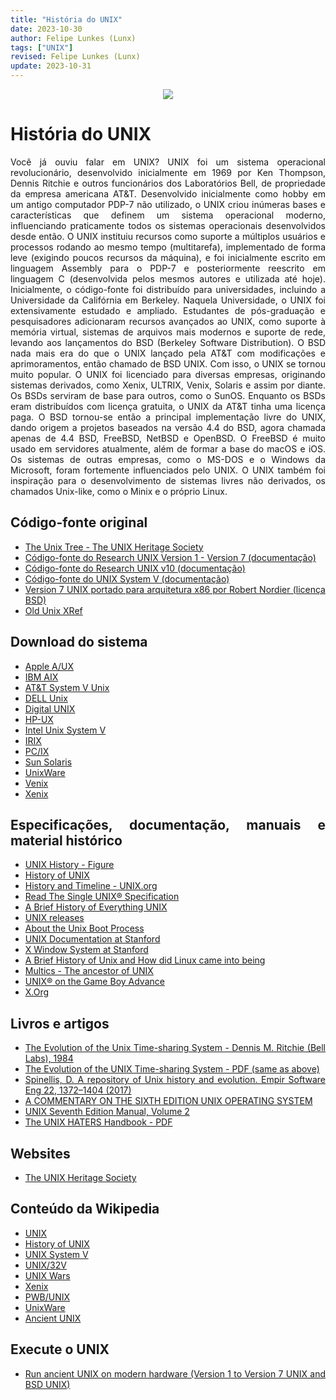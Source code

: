 ```yaml
---
title: "História do UNIX"
date: 2023-10-30
author: Felipe Lunkes (Lunx)
tags: ["UNIX"]
revised: Felipe Lunkes (Lunx)
update: 2023-10-31
---
```


<p align="center">
<img src="https://upload.wikimedia.org/wikipedia/commons/8/8a/Simh-pdp11-unix-sysiii.png">
</p>

<div align="justify">

# História do UNIX

Você já ouviu falar em UNIX? UNIX foi um sistema operacional revolucionário, desenvolvido inicialmente em 1969 por Ken Thompson, Dennis Ritchie e outros funcionários dos Laboratórios Bell, de propriedade da empresa americana AT&T. Desenvolvido inicialmente como hobby em um antigo computador PDP-7 não utilizado, o UNIX criou inúmeras bases e características que definem um sistema operacional moderno, influenciando praticamente todos os sistemas operacionais desenvolvidos desde então. <!--quebra--> O UNIX instituiu recursos como suporte a múltiplos usuários e processos rodando ao mesmo tempo (multitarefa), implementado de forma leve (exigindo poucos recursos da máquina), e foi inicialmente escrito em linguagem Assembly para o PDP-7 e posteriormente reescrito em linguagem C (desenvolvida pelos mesmos autores e utilizada até hoje). Inicialmente, o código-fonte foi distribuído para universidades, incluindo a Universidade da Califórnia em Berkeley. Naquela Universidade, o UNIX foi extensivamente estudado e ampliado. Estudantes de pós-graduação e pesquisadores adicionaram recursos avançados ao UNIX, como suporte à memória virtual, sistemas de arquivos mais modernos e suporte de rede, levando aos lançamentos do BSD (Berkeley Software Distribution). O BSD nada mais era do que o UNIX lançado pela AT&T com modificações e aprimoramentos, então chamado de BSD UNIX. Com isso, o UNIX se tornou muito popular. O UNIX foi licenciado para diversas empresas, originando sistemas derivados, como Xenix, ULTRIX, Venix, Solaris e assim por diante. Os BSDs serviram de base para outros, como o SunOS. Enquanto os BSDs eram distribuídos com licença gratuita, o UNIX da AT&T tinha uma licença paga. O BSD tornou-se então a principal implementação livre do UNIX, dando origem a projetos baseados na versão 4.4 do BSD, agora chamada apenas de 4.4 BSD, FreeBSD, NetBSD e OpenBSD. O FreeBSD é muito usado em servidores atualmente, além de formar a base do macOS e iOS. Os sistemas de outras empresas, como o MS-DOS e o Windows da Microsoft, foram fortemente influenciados pelo UNIX. O UNIX também foi inspiração para o desenvolvimento de sistemas livres não derivados, os chamados Unix-like, como o Minix e o próprio Linux.


## Código-fonte original

* [The Unix Tree - The UNIX Heritage Society](https://minnie.tuhs.org/cgi-bin/utree.pl)
* [Código-fonte do Research UNIX Version 1 - Version 7 (documentação)](https://github.com/dspinellis/unix-history-repo)
* [Código-fonte do Research UNIX v10 (documentação)](https://github.com/Alhadis/Research-Unix-v10)
* [Código-fonte do UNIX System V (documentação)](https://archive.org/details/ATTUNIXSystemVRelease4Version2)
* [Version 7 UNIX portado para arquitetura x86 por Robert Nordier (licença BSD)](https://www.nordier.com/v7x86/v7x86-0.8a-all.tar.xz)
* [Old Unix XRef](https://wfjm.github.io/home/ouxr/)

## Download do sistema

* [Apple A/UX](https://winworldpc.com/product/a-ux/3x)
* [IBM AIX](https://winworldpc.com/product/aix/ibm-rt)
* [AT&T System V Unix](https://winworldpc.com/product/att-system-v-unix/2-x)
* [DELL Unix](https://winworldpc.com/product/dell-unix/40)
* [Digital UNIX](https://winworldpc.com/product/digital-unix/32b)
* [HP-UX](https://winworldpc.com/product/hp-ux/9)
* [Intel Unix System V](https://winworldpc.com/product/intel-unix-system-v/2x)
* [IRIX](https://winworldpc.com/product/irix/3x)
* [PC/IX](https://winworldpc.com/product/pc-ix/10)
* [Sun Solaris](https://winworldpc.com/product/sun-solaris/1x)
* [UnixWare](https://winworldpc.com/product/unixware/1x)
* [Venix](https://winworldpc.com/product/venix/86-2x)
* [Xenix](https://winworldpc.com/product/xenix/8086)

## Especificações, documentação, manuais e material histórico

* [UNIX History - Figure](https://upload.wikimedia.org/wikipedia/commons/7/77/Unix_history-simple.svg)
* [History of UNIX](http://ibgwww.colorado.edu/~lessem/psyc5112/usail/concepts/hx-of-unix/unixhx.html)
* [History and Timeline - UNIX.org](https://unix.org/what_is_unix/history_timeline.html#:~:text=The%20history%20of%20UNIX%20starts,what%20was%20to%20become%20UNIX.&text=It%20had%20a%20assembler%20for,text%20processing%20of%20patent%20documents.)
* [Read The Single UNIX® Specification](https://unix.org/online.html)
* [A Brief History of Everything UNIX](https://illumos.org/docs/about/history/)
* [UNIX releases](https://www.tuhs.org/Archive/Distributions/Research/)
* [About the Unix Boot Process](https://www.oreilly.com/library/view/essential-system-administration/0596003439/ch04s01.html)
* [UNIX Documentation at Stanford](https://uit.stanford.edu/service/sharedcomputing/unix)
* [X Window System at Stanford](https://web.stanford.edu/group/farmshare/cgi-bin/wiki/index.php/X_Window_System)
* [A Brief History of Unix and How did Linux came into being](https://medium.com/@safiuddinkhan/a-brief-history-of-unix-dcd41d0816c1)
* [Multics - The ancestor of UNIX](https://www.multicians.org/)
* [UNIX® on the Game Boy Advance](https://web.archive.org/web/20060831141959/http://www.kernelthread.com/publications/gbaunix/)
* [X.Org](https://www.x.org/wiki/)

## Livros e artigos

* [The Evolution of the Unix Time-sharing System - Dennis M. Ritchie (Bell Labs), 1984](https://www.bell-labs.com/usr/dmr/www/hist.html)
* [The Evolution of the UNIX Time-sharing System - PDF (same as above)](https://curtsinger.cs.grinnell.edu/teaching/2019S/CSC213/files/unix_evolution.pdf)
* [Spinellis, D. A repository of Unix history and evolution. Empir Software Eng 22, 1372–1404 (2017)](https://link.springer.com/article/10.1007/s10664-016-9445-5)
* [A COMMENTARY ON THE SIXTH EDITION UNIX OPERATING SYSTEM](http://warsus.github.io/lions-/)
* [UNIX Seventh Edition Manual, Volume 2](https://wolfram.schneider.org/bsd/7thEdManVol2/)
* [The UNIX HATERS Handbook - PDF](https://web.mit.edu/~simsong/www/ugh.pdf)

## Websites

* [The UNIX Heritage Society](https://www.tuhs.org/)

## Conteúdo da Wikipedia

* [UNIX](https://en.wikipedia.org/wiki/Unix)
* [History of UNIX](https://en.wikipedia.org/wiki/History_of_Unix)
* [UNIX System V](https://en.wikipedia.org/wiki/UNIX_System_V)
* [UNIX/32V](https://en.wikipedia.org/wiki/UNIX/32V)
* [UNIX Wars](https://en.wikipedia.org/wiki/Unix_wars)
* [Xenix](https://en.wikipedia.org/wiki/Xenix)
* [PWB/UNIX](https://en.wikipedia.org/wiki/PWB/UNIX)
* [UnixWare](https://en.wikipedia.org/wiki/UnixWare)
* [Ancient UNIX](https://en.wikipedia.org/wiki/Ancient_UNIX)  

## Execute o UNIX

* [Run ancient UNIX on modern hardware (Version 1 to Version 7 UNIX and BSD UNIX)](https://github.com/felipenlunkes/run-ancient-unix)

</div>
